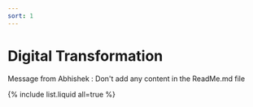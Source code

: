 ```yaml
---
sort: 1
---
```


# Digital Transformation

Message from Abhishek : Don't add any content in the ReadMe.md file

{% include list.liquid all=true %}

